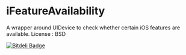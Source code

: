iFeatureAvailability
====================

A wrapper around UIDevice to check whether certain iOS features are available.
License : BSD


[![Bitdeli Badge](https://d2weczhvl823v0.cloudfront.net/dodikk/ifeatureavailability/trend.png)](https://bitdeli.com/free "Bitdeli Badge")


